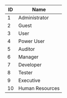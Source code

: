 | ID | Name            |
|----|-----------------|
| 1  | Administrator   |
| 2  | Guest           |
| 3  | User            |
| 4  | Power User      |
| 5  | Auditor         |
| 6  | Manager         |
| 7  | Developer       |
| 8  | Tester          |
| 9  | Executive       |
| 10 | Human Resources |